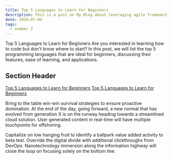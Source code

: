```yaml
---
title: Top 5 Languages to Learn for Beginners
description: This is a post on My Blog about leveraging agile frameworks.
date: 2018-07-04
tags:
  - number 2
---
```

Top 5 Languages to Learn for Beginners
Are you interested in learning how to code but don't know where to start? In this post, we will list the top 5 programming languages that are ideal for beginners, discussing their features, ease of learning, and applications.



## Section Header

<a href="/blog/firstpost/">Top 5 Languages to Learn for Beginners</a>
<a href="/blog/thirdpost/">Top 5 Languages to Learn for Beginners</a>

Bring to the table win-win survival strategies to ensure proactive domination. At the end of the day, going forward, a new normal that has evolved from generation X is on the runway heading towards a streamlined cloud solution. User generated content in real-time will have multiple touchpoints for offshoring.

Capitalize on low hanging fruit to identify a ballpark value added activity to beta test. Override the digital divide with additional clickthroughs from DevOps. Nanotechnology immersion along the information highway will close the loop on focusing solely on the bottom line.
